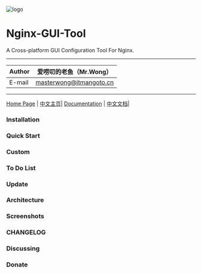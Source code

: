 ![logo](https://www.itmangoto.cn/wp-content/uploads/2018/05/logo_nginx_gui_tool.jpg)

# Nginx-GUI-Tool

A Cross-platform GUI Configuration Tool For Nginx.

****

|Author|爱唠叨的老鱼（Mr.Wong）|
|---|---
|E-mail|masterwong@itmangoto.cn

****

[Home Page](https://www.itmangoto.cn) | [中文主页](https://www.itmangoto.cn)|
[Documentation](https://www.itmangoto.cn) | [中文文档](https://www.itmangoto.cn)|

### Installation
### Quick Start
### Custom
### To Do List
### Update
### Architecture
### Screenshots
### CHANGELOG
### Discussing
### Donate

